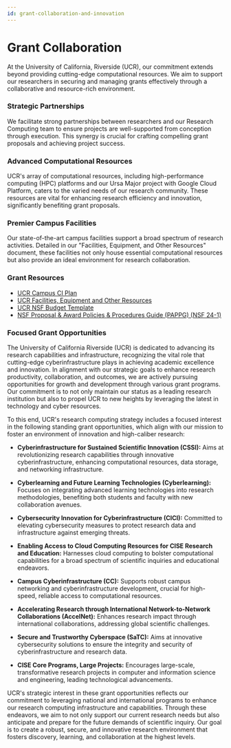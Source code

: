```yaml
---
id: grant-collaboration-and-innovation
---
```


# Grant Collaboration

At the University of California, Riverside (UCR), our commitment extends beyond providing cutting-edge computational resources. We aim to support our researchers in securing and managing grants effectively through a collaborative and resource-rich environment.

### Strategic Partnerships

We facilitate strong partnerships between researchers and our Research Computing team to ensure projects are well-supported from conception through execution. This synergy is crucial for crafting compelling grant proposals and achieving project success.

### Advanced Computational Resources

UCR's array of computational resources, including high-performance computing (HPC) platforms and our Ursa Major project with Google Cloud Platform, caters to the varied needs of our research community. These resources are vital for enhancing research efficiency and innovation, significantly benefiting grant proposals.

### Premier Campus Facilities

Our state-of-the-art campus facilities support a broad spectrum of research activities. Detailed in our "Facilities, Equipment, and Other Resources" document, these facilities not only house essential computational resources but also provide an ideal environment for research collaboration.

### Grant Resources

 * [UCR Campus CI Plan](https://docs.google.com/document/d/1vldZNIs0aSeW_pJ8qnOPw4rCEOTs1G0GiauEObfPryc/edit?usp=sharing)
 * [UCR Facilities, Equipment and Other Resources](https://docs.google.com/document/d/1RnK6ifJdQyiTRPS7RQhEJIyI9yl0L1OSIA36DbB9nE4/edit?usp=sharing)
 * [UCR NSF Budget Template](https://docs.google.com/spreadsheets/d/18nOpvPMo8uIVoxSCzNpfWxAsPhVGo7yh/edit#gid=797007624)
* [NSF Proposal & Award Policies & Procedures Guide (PAPPG) (NSF 24-1)](https://nsf-gov-resources.nsf.gov/files/nsf24_1.pdf)

### Focused Grant Opportunities

The University of California Riverside (UCR) is dedicated to advancing its research capabilities and infrastructure, recognizing the vital role that cutting-edge cyberinfrastructure plays in achieving academic excellence and innovation. In alignment with our strategic goals to enhance research productivity, collaboration, and outcomes, we are actively pursuing opportunities for growth and development through various grant programs. Our commitment is to not only maintain our status as a leading research institution but also to propel UCR to new heights by leveraging the latest in technology and cyber resources.

To this end, UCR's research computing strategy includes a focused interest in the following standing grant opportunities, which align with our mission to foster an environment of innovation and high-caliber research:

- **Cyberinfrastructure for Sustained Scientific Innovation (CSSI):** Aims at revolutionizing research capabilities through innovative cyberinfrastructure, enhancing computational resources, data storage, and networking infrastructure.

- **Cyberlearning and Future Learning Technologies (Cyberlearning):** Focuses on integrating advanced learning technologies into research methodologies, benefiting both students and faculty with new collaboration avenues.

- **Cybersecurity Innovation for Cyberinfrastructure (CICI):** Committed to elevating cybersecurity measures to protect research data and infrastructure against emerging threats.

- **Enabling Access to Cloud Computing Resources for CISE Research and Education:** Harnesses cloud computing to bolster computational capabilities for a broad spectrum of scientific inquiries and educational endeavors.

- **Campus Cyberinfrastructure (CC):** Supports robust campus networking and cyberinfrastructure development, crucial for high-speed, reliable access to computational resources.

- **Accelerating Research through International Network-to-Network Collaborations (AccelNet):** Enhances research impact through international collaborations, addressing global scientific challenges.

- **Secure and Trustworthy Cyberspace (SaTC):** Aims at innovative cybersecurity solutions to ensure the integrity and security of cyberinfrastructure and research data.

- **CISE Core Programs, Large Projects:** Encourages large-scale, transformative research projects in computer and information science and engineering, leading technological advancements.

UCR's strategic interest in these grant opportunities reflects our commitment to leveraging national and international programs to enhance our research computing infrastructure and capabilities. Through these endeavors, we aim to not only support our current research needs but also anticipate and prepare for the future demands of scientific inquiry. Our goal is to create a robust, secure, and innovative research environment that fosters discovery, learning, and collaboration at the highest levels.


